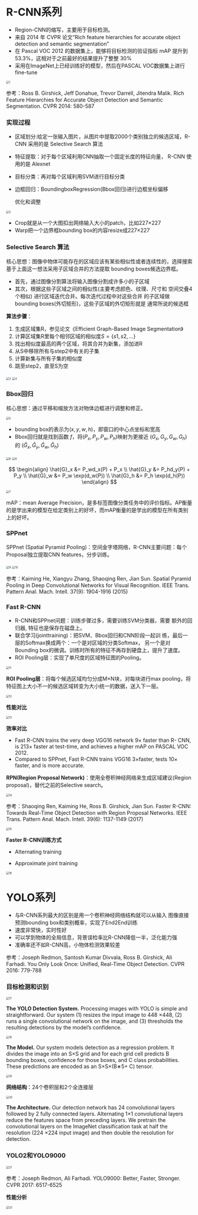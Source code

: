 # R-CNN系列

- Region-CNN的缩写，主要用于目标检测。
- 来自 2014 年 CVPR 论文“Rich feature hierarchies for accurate object  detection and semantic segmentation”
- 在 Pascal VOC 2012 的数据集上，能够将目标检测的验证指标 mAP 提升到 53.3%，这相对于之前最好的结果提升了整整 30%
- 采用在ImageNet上已经训练好的模型，然后在PASCAL VOC数据集上进行 fine-tune

<img src="../image/RCNN&YOLO/1.png" alt="1" style="zoom:50%;" />

参考：Ross B. Girshick, Jeff Donahue, Trevor Darrell, Jitendra Malik. Rich Feature Hierarchies for Accurate Object Detection and Semantic Segmentation. CVPR 2014: 580-587

### 实现过程

- 区域划分:给定一张输入图片，从图片中提取2000个类别独立的候选区域，R-CNN 采用的是 Selective Search 算法

- 特征提取：对于每个区域利用CNN抽取一个固定长度的特征向量， R-CNN 使用的是 Alexnet

- 目标分类：再对每个区域利用SVM进行目标分类

- 边框回归：BoundingboxRegression(Bbox回归)进行边框坐标偏移

  优化和调整

<img src="../image/RCNN&YOLO/2.png" alt="2" style="zoom:50%;" />

- Crop就是从一个大图扣出网络输入大小的patch，比如227×227
- Warp把一个边界框bounding box的内容resize成227×227

### Selective Search 算法

核心思想：图像中物体可能存在的区域应该有某些相似性或者连续性的，选择搜索基于上面这一想法采用子区域合并的方法提取 bounding boxes候选边界框。

- 首先，通过图像分割算法将输入图像分割成许多小的子区域
- 其次，根据这些子区域之间的相似性(主要考虑颜色、纹理、尺寸和 空间交叠4个相似) 进行区域迭代合并。每次迭代过程中对这些合并 的子区域做bounding boxes(外切矩形)，这些子区域的外切矩形就是 通常所说的候选框

**算法步骤**：

1. 生成区域集R，参见论文《Efficient Graph-Based Image Segmentation》
2. 计算区域集R里每个相邻区域的相似度$S=\{s1,s2,...\}$
3. 找出相似度最高的两个区域，将其合并为新集，添加进R
4. 从S中移除所有与step2中有关的子集
5. 计算新集与所有子集的相似度
6. 跳至step2，直至S为空

<img src="../image/RCNN&YOLO/3.png" alt="3" style="zoom:50%;" />

<img src="../image/RCNN&YOLO/4.png" alt="4" style="zoom:50%;" />

### Bbox回归

核心思想：通过平移和缩放方法对物体边框进行调整和修正。

<img src="../image/RCNN&YOLO/5.png" alt="5" style="zoom:50%;" />

- bounding box的表示为$(x,y,w,h)$，即窗口的中心点坐标和宽高
- Bbox回归就是找到函数 $f$，将$(P_x,P_y, P_w,P_h)$映射为更接近 $(G_x,G_y, G_w,G_h)$ 的 $(\hat{G}_x,\hat{G}_y, \hat{G}_w,\hat{G}_h)$

<img src="../image/RCNN&YOLO/6.png" alt="6" style="zoom:50%;" />

<img src="../image/RCNN&YOLO/8.png" alt="8" style="zoom:50%;" />

$$
\begin{align}
\hat{G}_x &= P_wd_x(P) + P_x
\\
\hat{G}_y &= P_hd_y(P) + P_y
\\
\hat{G}_w &= P_w \exp(d_w(P))
\\
\hat{G}_h &= P_h \exp(d_h(P))
\end{align}
$$

<img src="../image/RCNN&YOLO/7.png" alt="7" style="zoom:50%;" />

mAP：mean Average Precision，是多标签图像分类任务中的评价指标。AP衡量的是学出来的模型在给定类别上的好坏，而mAP衡量的是学出的模型在所有类别上的好坏。

### SPPnet

SPPnet (Spatial Pyramid Pooling)：空间金字塔网络，R-CNN主要问题：每个Proposal独立提取CNN features，分步训练。

<img src="../image/RCNN&YOLO/9.png" alt="9" style="zoom:50%;" />

<img src="../image/RCNN&YOLO/10.png" alt="10" style="zoom:50%;" />

参考：Kaiming He, Xiangyu Zhang, Shaoqing Ren, Jian Sun. Spatial Pyramid Pooling in Deep Convolutional Networks for Visual Recognition. IEEE Trans. Pattern Anal. Mach. Intell. 37(9): 1904-1916 (2015)

### Fast R-CNN

- R-CNN和SPPnet问题：训练步骤过多，需要训练SVM分类器，需要 额外的回归器, 特征也是保存在磁盘上。
- 联合学习(jointtraining)：把SVM、Bbox回归和CNN阶段一起训 练，最后一层的Softmax换成两个：一个是对区域的分类Softmax， 另一个是对Bounding box的微调。训练时所有的特征不再存到硬盘上，提升了速度。
- ROI Pooling层：实现了单尺度的区域特征图的Pooling。

<img src="../image/RCNN&YOLO/11.png" alt="11" style="zoom:50%;" />

**ROI Pooling层**：将每个候选区域均匀分成M×N块，对每块进行max pooling，将特征图上大小不一的候选区域转变为大小统一的数据，送入下一层。

<img src="../image/RCNN&YOLO/12.png" alt="12" style="zoom:50%;" />

**性能对比**

<img src="../image/RCNN&YOLO/13.png" alt="13" style="zoom:50%;" />

**效率对比**

- Fast R-CNN trains the very deep VGG16 network 9× faster than R- CNN, is 213× faster at test-time, and achieves a higher mAP on PASCAL VOC 2012.
- Compared to SPPnet, Fast R-CNN trains VGG16 3×faster, tests 10× faster, and is more accurate.

**RPN(Region Proposal Network)**：使用全卷积神经网络来生成区域建议(Region proposal)，替代之前的Selective search。

<img src="../image/RCNN&YOLO/14.png" alt="14" style="zoom:50%;" />

参考：Shaoqing Ren, Kaiming He, Ross B. Girshick, Jian Sun. Faster R-CNN: Towards Real-Time Object Detection with Region Proposal Networks. IEEE Trans. Pattern Anal. Mach. Intell. 39(6): 1137-1149 (2017)

<img src="../image/RCNN&YOLO/15.png" alt="15" style="zoom:50%;" />

**Faster R-CNN训练方式**

- Alternating training

- Approximate joint training

<img src="../image/RCNN&YOLO/16.png" alt="16" style="zoom:50%;" />

# YOLO系列

- 与R-CNN系列最大的区别是用一个卷积神经网络结构就可以从输入 图像直接预测bounding box和类别概率，实现了End2End训练
- 速度非常快，实时性好
- 可以学到物体的全局信息，背景误检率比R-CNN降低一半，泛化能力强
- 准确率还不如R-CNN高，小物体检测效果较差

参考：Joseph Redmon, Santosh Kumar Divvala, Ross B. Girshick, Ali Farhadi. You Only Look Once: Unified, Real-Time Object Detection. CVPR 2016: 779-788

### 目标检测和识别

<img src="../image/RCNN&YOLO/17.png" alt="17" style="zoom:50%;" />

**The YOLO Detection System.** Processing images with YOLO is simple and straightforward. Our system (1) resizes the input image to 448 ×448, (2) runs a single convolutional network on the image, and (3) thresholds the resulting detections by the model’s confidence.

<img src="../image/RCNN&YOLO/18.png" alt="18" style="zoom:50%;" />

**The Model.** Our system models detection as a regression problem. It divides the image into an S×S grid and for each grid cell predicts B bounding boxes, confidence for those boxes, and C class probabilities. These predictions are encoded as an S×S×(B∗5+ C) tensor.

<img src="../image/RCNN&YOLO/19.png" alt="19" style="zoom:50%;" />

**网络结构**：24个卷积层和2个全连接层

<img src="../image/RCNN&YOLO/20.png" alt="20" style="zoom:50%;" />

**The Architecture.** Our detection network has 24 convolutional layers followed by 2 fully connected layers. Alternating 1×1 convolutional layers reduce the features space from preceding layers. We pretrain the convolutional layers on the ImageNet classification task at half the resolution (224 ×224 input image) and then double the resolution for detection.

### YOLO2和YOLO9000

<img src="../image/RCNN&YOLO/21.png" alt="21" style="zoom:50%;" />

参考：Joseph Redmon, Ali Farhadi. YOLO9000: Better, Faster, Stronger. CVPR 2017: 6517-6525

**性能分析**

<img src="../image/RCNN&YOLO/22.png" alt="22" style="zoom:50%;" />
